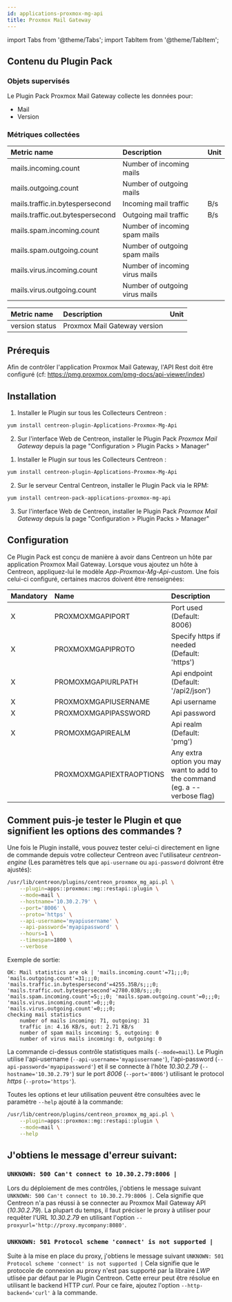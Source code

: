```yaml
---
id: applications-proxmox-mg-api
title: Proxmox Mail Gateway
---
```

import Tabs from '@theme/Tabs';
import TabItem from '@theme/TabItem';


## Contenu du Plugin Pack

### Objets supervisés

Le Plugin Pack Proxmox Mail Gateway collecte les données pour:
* Mail
* Version

### Métriques collectées

<Tabs groupId="sync">
<TabItem value="Mail" label="Mail">

| Metric name                      | Description                    | Unit |
| :------------------------------- | :----------------------------- | :--- |
| mails.incoming.count             | Number of incoming mails       |      |
| mails.outgoing.count             | Number of outgoing mails       |      |
| mails.traffic.in.bytespersecond  | Incoming mail traffic          | B/s  |
| mails.traffic.out.bytespersecond | Outgoing mail traffic          | B/s  |
| mails.spam.incoming.count        | Number of incoming spam mails  |      |
| mails.spam.outgoing.count        | Number of outgoing spam mails  |      |
| mails.virus.incoming.count       | Number of incoming virus mails |      |
| mails.virus.outgoing.count       | Number of outgoing virus mails |      |

</TabItem>
<TabItem value="Version" label="Version">

| Metric name     | Description                  | Unit |
| :-------------- | :--------------------------- | :--- |
| version status  | Proxmox Mail Gateway version |      |

</TabItem>
</Tabs>

## Prérequis

Afin de contrôler l'application Proxmox Mail Gateway, l'API Rest doit être configuré (cf: https://pmg.proxmox.com/pmg-docs/api-viewer/index)

## Installation

<Tabs groupId="sync">
<TabItem value="Online IMP Licence & IT-100 Editions" label="Online IMP Licence & IT-100 Editions">

1. Installer le Plugin sur tous les Collecteurs Centreon :

```bash
yum install centreon-plugin-Applications-Proxmox-Mg-Api
```

2. Sur l'interface Web de Centreon, installer le Plugin Pack *Proxmox Mail Gateway* depuis la page "Configuration > Plugin Packs > Manager"

</TabItem>
<TabItem value="Offline IMP License" label="Offline IMP License">

1. Installer le Plugin sur tous les Collecteurs Centreon :

```bash
yum install centreon-plugin-Applications-Proxmox-Mg-Api
```

2. Sur le serveur Central Centreon, installer le Plugin Pack via le RPM:

```bash
yum install centreon-pack-applications-proxmox-mg-api
```

3. Sur l'interface Web de Centreon, installer le Plugin Pack *Proxmox Mail Gateway* depuis la page "Configuration > Plugin Packs > Manager"

</TabItem>
</Tabs>

## Configuration

Ce Plugin Pack est conçu de manière à avoir dans Centreon un hôte par application Proxmox Mail Gateway.
Lorsque vous ajoutez un hôte à Centreon, appliquez-lui le modèle *App-Proxmox-Mg-Api-custom*. 
Une fois celui-ci configuré, certaines macros doivent être renseignées:

| Mandatory | Name                     | Description                                                                |
| :-------- | :----------------------- | :------------------------------------------------------------------------- |
| X         | PROXMOXMGAPIPORT         | Port used (Default: 8006)                                                  |
| X         | PROXMOXMGAPIPROTO        | Specify https if needed (Default: 'https')                                 |
| X         | PROMOXMGAPIURLPATH       | Api endpoint (Default: '/api2/json')                                       |
| X         | PROXMOXMGAPIUSERNAME     | Api username                                                               |
| X         | PROXMOXMGAPIPASSWORD     | Api password                                                               |
| X         | PROMOXMGAPIREALM         | Api realm (Default: 'pmg')                                                 |
|           | PROXMOXMGAPIEXTRAOPTIONS | Any extra option you may want to add to the command (eg. a --verbose flag) |

## Comment puis-je tester le Plugin et que signifient les options des commandes ?

Une fois le Plugin installé, vous pouvez tester celui-ci directement en ligne de commande depuis votre collecteur Centreon avec l'utilisateur *centreon-engine*
(Les paramètres tels que ```api-username``` ou ```api-password``` doivront être ajustés):

```bash
/usr/lib/centreon/plugins/centreon_proxmox_mg_api.pl \
    --plugin=apps::proxmox::mg::restapi::plugin \
    --mode=mail \
    --hostname='10.30.2.79' \
    --port='8006' \
    --proto='https' \
    --api-username='myapiusername' \
    --api-password='myapipassword' \
    --hours=1 \
    --timespan=1800 \
    --verbose
```

Exemple de sortie:
```
OK: Mail statistics are ok | 'mails.incoming.count'=71;;;0; 'mails.outgoing.count'=31;;;0; 'mails.traffic.in.bytespersecond'=4255.35B/s;;;0; 'mails.traffic.out.bytespersecond'=2780.03B/s;;;0; 'mails.spam.incoming.count'=5;;;0; 'mails.spam.outgoing.count'=0;;;0; 'mails.virus.incoming.count'=0;;;0; 'mails.virus.outgoing.count'=0;;;0;
checking mail statistics
    number of mails incoming: 71, outgoing: 31
    traffic in: 4.16 KB/s, out: 2.71 KB/s
    number of spam mails incoming: 5, outgoing: 0
    number of virus mails incoming: 0, outgoing: 0
```

La commande ci-dessus contrôle statistiques mails (```--mode=mail```).
Le Plugin utilise l'api-username (```--api-username='myapiusername'```), l'api-password (```--api-password='myapipassword'```)
et il se connecte à l'hôte _10.30.2.79_ (```--hostname='10.30.2.79'```) sur le port _8006_ (```--port='8006'```) utilisant le protocol _https_ (```--proto='https'```).

Toutes les options et leur utilisation peuvent être consultées avec le paramètre ```--help``` ajouté à la commande:

```bash
/usr/lib/centreon/plugins/centreon_proxmox_mg_api.pl \
    --plugin=apps::proxmox::mg::restapi::plugin \
    --mode=mail \
    --help
```

## J'obtiens le message d'erreur suivant:

### ```UNKNOWN: 500 Can't connect to 10.30.2.79:8006 |```

Lors du déploiement de mes contrôles, j'obtiens le message suivant ```UNKNOWN: 500 Can't connect to 10.30.2.79:8006 |```.
Cela signifie que Centreon n'a pas réussi à se connecter au Proxmox Mail Gateway API (*10.30.2.79*).
La plupart du temps, il faut préciser le proxy à utiliser pour requêter l'URL *10.30.2.79* en utilisant l'option ```--proxyurl='http://proxy.mycompany:8080'```.

### ```UNKNOWN: 501 Protocol scheme 'connect' is not supported |```

Suite à la mise en place du proxy, j'obtiens le message suivant ```UNKNOWN: 501 Protocol scheme 'connect' is not supported |```
Cela signifie que le protocole de connexion au proxy n'est pas supporté par la libraire *LWP* utlisée par défaut par le Plugin Centreon.
Cette erreur peut être résolue en utilisant le backend HTTP *curl*. Pour ce faire, ajoutez l'option ```--http-backend='curl'``` à la commande.
